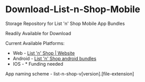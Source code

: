 # Download-List-n-Shop-Mobile

Storage Repository for List 'n' Shop Mobile App Bundles

Readily Available for Download

Current Available Platforms:

* Web  -   [List &#39;n&#39; Shop  |  Website](https://lavenderblush-manatee-525000.hostingersite.com/dashboard "Visit Website")
* Android  -  [List &#39;n&#39; Shop android bundles](https://github.com/AdrianTony7/Download-List-n-Shop-Mobile/releases/tag/android-bundle "download android app")
* IOS  -  * Funding needed

App naming scheme -  list-n-shop-v[version].[file-extension]

